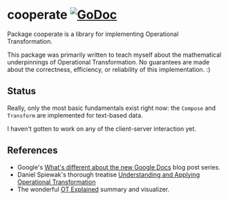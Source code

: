 # cooperate [![GoDoc](https://godoc.org/github.com/tylerchr/cooperate?status.svg)](https://godoc.org/github.com/tylerchr/cooperate)

Package cooperate is a library for implementing Operational Transformation.

This package was primarily written to teach myself about the mathematical underpinnings of Operational Transformation. No guarantees are made about the correctness, efficiency, or reliability of this implementation. :)

## Status

Really, only the most basic fundamentals exist right now: the `Compose` and `Transform` are implemented for text-based data.

I haven't gotten to work on any of the client-server interaction yet.

## References

- Google's [What's different about the new Google Docs](https://drive.googleblog.com/2010/09/whats-different-about-new-google-docs_22.html) blog post series.
- Daniel Spiewak's thorough treatise [Understanding and Applying Operational Transformation](http://www.codecommit.com/blog/java/understanding-and-applying-operational-transformation)
- The wonderful [OT Explained](https://operational-transformation.github.io/) summary and visualizer.